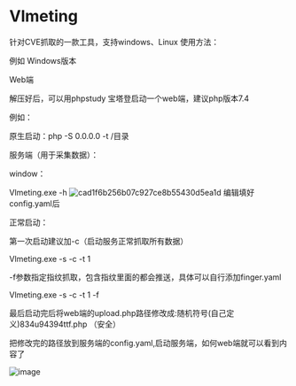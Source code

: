 # Vlmeting
针对CVE抓取的一款工具，支持windows、Linux
使用方法：

例如 Windows版本

Web端

解压好后，可以用phpstudy 宝塔登启动一个web端，建议php版本7.4

例如：

原生启动：php -S 0.0.0.0 -t /目录

服务端（用于采集数据）：

window：

Vlmeting.exe -h
![cad1f6b256b07c927ce8b55430d5ea1d](https://github.com/user-attachments/assets/07a80365-a690-42a7-b5d9-1c3c4fa893f9)
编辑填好config.yaml后

正常启动：

第一次启动建议加-c（启动服务正常抓取所有数据）

Vlmeting.exe -s -c -t 1 

-f参数指定指纹抓取，包含指纹里面的都会推送，具体可以自行添加finger.yaml

Vlmeting.exe -s -c -t 1  -f

最后启动完后将web端的upload.php路径修改成:随机符号(自己定义)834u94394ttf.php （安全）

把修改完的路径放到服务端的config.yaml,启动服务端，如何web端就可以看到内容了

![image](https://github.com/user-attachments/assets/8a0a8d21-25b5-46df-ba36-a7ba8c11c589)




